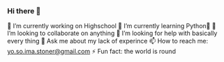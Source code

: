 ### Hi there 👋


🔭 I’m currently working on Highschool
🌱 I’m currently learning Python🐍
👯 I’m looking to collaborate on anything
🤔 I’m looking for help with basically every thing
💬 Ask me about my lack of experince
📫 How to reach me: yo.so.ima.stoner@gmail.com
⚡ Fun fact: the world  is round

